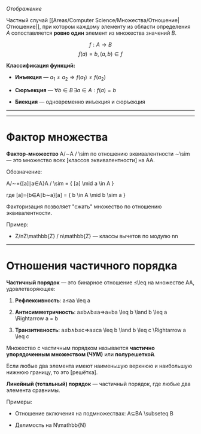 *Отображение*

Частный случай [[Areas/Computer Science/Множества/Отношение|Отношение]], при котором каждому элементу из области определения $A$ сопоставляется **ровно один** элемент из множества значений $B$.

$$
f : A \rightarrow B
$$
$$
f(a)=b, (a, b) \in f
$$
   
**Классификация функций:**

- **Инъекция** — $a_1 \neq a_2 \Rightarrow f(a_1) \neq f(a_2)$
    
- **Сюръекция** — $\forall b \in B \, \exists a \in A : f(a) = b$
    
- **Биекция** — одновременно инъекция и сюръекция
    

---



---

# Фактор множества

**Фактор-множество** A/∼A / \sim по отношению эквивалентности ∼\sim — это множество всех [классов эквивалентности] на AA.

Обозначение:

A/∼={[a]∣a∈A}A / \sim = \{ [a] \mid a \in A \}

где [a]={b∈A∣b∼a}[a] = \{ b \in A \mid b \sim a \}

Факторизация позволяет "сжать" множество по отношению эквивалентности.

Пример:

- Z/nZ\mathbb{Z} / n\mathbb{Z} — классы вычетов по модулю nn
    

---

# Отношения частичного порядка

**Частичный порядок** — это бинарное отношение ≤\leq на множестве AA, удовлетворяющее:

1. **Рефлексивность**: a≤aa \leq a
    
2. **Антисимметричность**: a≤b∧b≤a⇒a=ba \leq b \land b \leq a \Rightarrow a = b
    
3. **Транзитивность**: a≤b∧b≤c⇒a≤ca \leq b \land b \leq c \Rightarrow a \leq c
    

Множество с частичным порядком называется **частично упорядоченным множеством (ЧУМ)** или **полурешеткой**.

Если любые два элемента имеют наименьшую верхнюю и наибольшую нижнюю границу, то это [решётка].

**Линейный (тотальный) порядок** — частичный порядок, где любые два элемента сравнимы.

Примеры:

- Отношение включения на подмножествах: A⊆BA \subseteq B
    
- Делимость на N\mathbb{N}